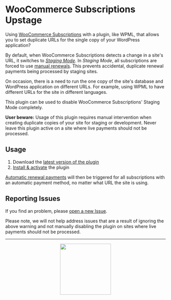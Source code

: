 # WooCommerce Subscriptions Upstage

Using [WooCommerce Subscriptions](https://woocommerce.com/products/woocommerce-subscriptions/) with a plugin, like WPML, that allows you to set duplicate URLs for the single copy of your WordPress application?

By default, when WooCommerce Subscriptions detects a change in a site's URL, it switches to [_Staging Mode_](https://docs.woocommerce.com/document/subscriptions-handles-staging-sites/). In _Staging Mode_, all subscriptions are forced to use [manual renewals](https://docs.woocommerce.com/document/subscriptions/renewal-process/). This prevents accidental, duplicate renewal payments being processed by staging sites.

On occasion, there is a need to run the one copy of the site's database and WordPress application on different URLs. For example, using WPML to have different URLs for the site in different languages.

This plugin can be used to disable WooCommerce Subscriptions' Staging Mode completely.

**User beware:** Usage of this plugin requires manual intervention when creating duplicate copies of your site for staging or development. Never leave this plugin active on a site where live payments should not be processed.

## Usage

1. Download the [latest version of the plugin](https://github.com/Prospress/woocommerce-subscriptions-upstage/archive/master.zip)
1. [Install & activate](https://codex.wordpress.org/Managing_Plugins#Installing_Plugins) the plugin

[Automatic renewal payments](https://docs.woocommerce.com/document/subscriptions/renewal-process/) will then be triggered for all subscriptions with an automatic payment method, no matter what URL the site is using.

## Reporting Issues

If you find an problem, please [open a new Issue](https://github.com/Prospress/woocommerce-subscriptions-upstage/issues/new).

Please note, we will not help address issues that are a result of ignoring the above warning and not manually disabling the plugin on sites where live payments should not be processed.

---

<p align="center">
	<a href="https://prospress.com/">
		<img src="https://cloud.githubusercontent.com/assets/235523/11986380/bb6a0958-a983-11e5-8e9b-b9781d37c64a.png" width="160">
	</a>
</p>